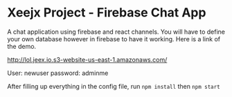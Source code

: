 # Xeejx Project - Firebase Chat App
A chat application using firebase and react channels.
You will have to define your own database however in firebase to have it working.
Here is a link of the demo.

http://lol.jeex.io.s3-website-us-east-1.amazonaws.com/

User: newuser
password: adminme

After filling up everything in the config file, run
```npm install``` then
```npm start```
